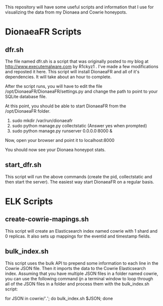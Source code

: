This repository will have some useful scripts and information that I use for visualizing the data from my Dionaea and Cowrie honeypots.

DionaeaFR Scripts
=================

dfr.sh
------
The file named dfr.sh is a script that was originally posted to my blog at http://www.executemalware.com by R1ckyz1 . I've made a few modifications and reposted it here. This script will install DionaeaFR and all of it's dependencies. It will take about an hour to complete.

After the script runs, you will have to edit the file /opt/DionaeaFR/DionaeaFR/settings.py and change the path to point to your SQLite database file.

At this point, you should be able to start DionaeaFR from the /opt/DionaeaFR folder. 
1. sudo mkdir /var/run/dionaeafr
2. sudo python manage.py collectstatic 
  (Answer yes when prompted)
3. sudo python manage.py runserver 0.0.0.0:8000 &

Now, open your browser and point it to localhost:8000

You should now see your Dionaea honeypot stats.

start_dfr.sh
------------
This script will run the above commands (create the pid, collectstatic and then start the server). The easiest way start DionaeaFR on a regular basis.

ELK Scripts
===========

create-cowrie-mapings.sh
------------------------
This script will create an Elasticsearch index named cowrie with 1 shard and 0 replicas. It also sets up mappings for the eventid and timestamp fields.

bulk_index.sh
-------------
This script uses the bulk API to prepend some information to each line in the Cowrie JSON file. Then it imports the data to the Cowrie Elasticsearch index. Assuming that you have multiple JSON files in a folder named cowrie, you can use the following command ijn a terminal window to loop through all of the JSON files in a folder and process them with the bulk_index.sh script:

for JSON in cowrie/'*.*'; do bulk_index.sh $JSON; done


